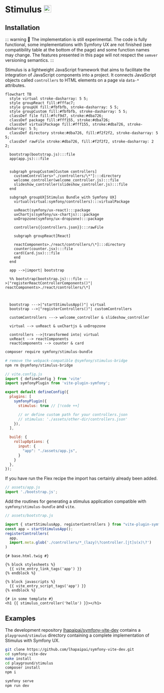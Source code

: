# Stimulus <img src="/images/logo-stimulus.svg" width="24" height="24" style="display: inline;" />

## Installation

::: warning
🧪 The implementation is still experimental. The code is fully functional, some implementations with Symfony UX are not finished (see compatibility table at the bottom of the page) and some function names may change. The features presented in this page will not respect the `semver` versioning semantics.
:::

Stimulus is a lightweight JavaScript framework that aims to facilitate the integration of JavaScript components into a project. It connects JavaScript objects called `controllers` to HTML elements on a page via `data-*` attributes.

```mermaid
flowchart TB
  style virtual stroke-dasharray: 5 5;
  style groupReact fill:#fffac7;
  style groupUX fill:#fbfbfb, stroke-dasharray: 5 5;
  style groupCustom fill:#fbfbfb, stroke-dasharray: 5 5;
  classDef file fill:#fcf9d7, stroke:#dba726;
  classDef package fill:#fff155, stroke:#dba726;
  classDef virtualPackage fill:#fff155, stroke:#dba726, stroke-dasharray: 5 5;
  classDef directory stroke:#dba726, fill:#f2f2f2, stroke-dasharray: 5 5;
  classDef rawFile stroke:#dba726, fill:#f2f2f2, stroke-dasharray: 2 2;

  bootstrap(bootstrap.js):::file
  app(app.js):::file


  subgraph groupCustom[Custom controllers]
    customControllers>"./controllers/\*"]:::directory
    welcome_controller(welcome_controller.js):::file
    slideshow_controller(slideshow_controller.js):::file
  end

  subgraph groupUX[Stimulus Bundle with Symfony UX]
    virtual(virtual:symfony/controllers):::virtualPackage

    uxReact(symfony/ux-react):::package
    uxChartjs(symfony/ux-chartjs):::package
    uxDropzone(symfony/ux-dropzone):::package

    controllers{{controllers.json}}:::rawFile

    subgraph groupReact[React]

    reactComponents>./react/controllers/\*]:::directory
    counter(counter.jsx):::file
    card(Card.jsx):::file
    end
  end

  app -->|import| bootstrap

  %% bootstrap(bootstrap.js):::file -->|"registerReactControllerComponents()"| reactComponents>./react/controllers/\*]



  bootstrap --->|"startStimulusApp()"| virtual
  bootstrap -->|"registerControllers()"| customControllers

  customControllers ---> welcome_controller & slideshow_controller

  virtual --> uxReact & uxChartjs & uxDropzone

  controllers -->|transformed into| virtual
  uxReact --> reactComponents
  reactComponents --> counter & card

```

```bash
composer require symfony/stimulus-bundle

# remove the webpack-compatible @symfony/stimulus-bridge
npm rm @symfony/stimulus-bridge
```

```js
// vite.config.js
import { defineConfig } from 'vite'
import symfonyPlugin from 'vite-plugin-symfony';

export default defineConfig({
  plugins: [
    symfonyPlugin({
      stimulus: true // [!code ++]

      // or define custom path for your controllers.json
      // stimulus: './assets/other-dir/controllers.json'
    }),
  ],

  build: {
    rollupOptions: {
      input: {
        "app": "./assets/app.js",
      }
    }
  },
});
```

If you have run the Flex recipe the import has certainly already been added.

```js
// assets/app.js
import './bootstrap.js';
```

Add the routines for generating a stimulus application compatible with `symfony/stimulus-bundle` and `vite`.

```js
// assets/bootstrap.js

import { startStimulusApp, registerControllers } from "vite-plugin-symfony/stimulus/helpers"
const app = startStimulusApp();
registerControllers(
  app,
  import.meta.glob('./controllers/*_(lazy)\?controller.[jt]s(x)\?')
)
```
```twig
{# base.html.twig #}

{% block stylesheets %}
  {{ vite_entry_link_tags('app') }}
{% endblock %}

{% block javascripts %}
  {{ vite_entry_script_tags('app') }}
{% endblock %}
```
```twig
{# in some template #}
<h1 {{ stimulus_controller('hello') }}></h1>
```

## Examples

The development repository [lhapaipai/symfony-vite-dev](https://github.com/lhapaipai/symfony-vite-dev) contains a `playground/stimulus` directory containing a complete implementation of Stimulus with Symfony UX.

```bash
git clone https://github.com/lhapaipai/symfony-vite-dev.git
cd symfony-vite-dev
make install
cd playground/stimulus
composer install
npm i

symfony serve
npm run dev
```
